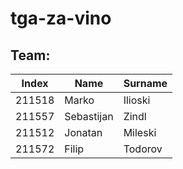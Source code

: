 
# tga-za-vino

## Team:
| Index         | Name     | Surname    |
|--------------|-----------|------------|
|  211518      | Marko     | Ilioski	   |
| 211557       | Sebastijan| Zindl 	   |
|211512		   |Jonatan    |Mileski     |
|211572		   |	Filip	   |Todorov    |

